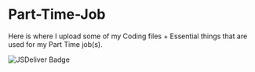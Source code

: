 # Part-Time-Job
Here is where I upload some of my Coding files + Essential things that are used for my Part Time job(s).

![JSDeliver Badge](https://data.jsdelivr.com/v1/package/gh/HimalEranganaOfficial/Part-Time-Job/badge)
